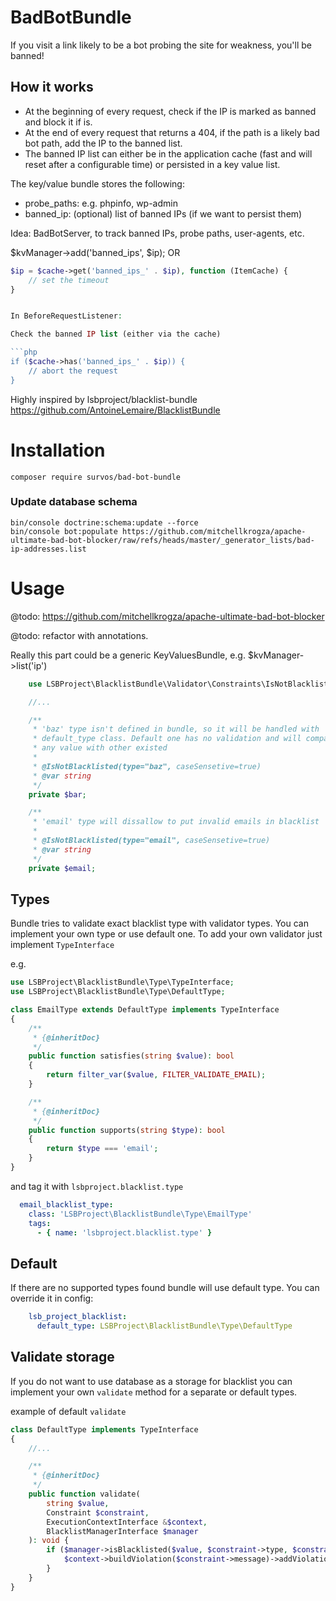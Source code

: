 # BadBotBundle

If you visit a link likely to be a bot probing the site for weakness, you'll be banned!

## How it works

* At the beginning of every request, check if the IP is marked as banned and block it if is.  
* At the end of every request that returns a 404, if the path is a likely bad bot path, add the IP to the banned list.
* The banned IP list can either be in the application cache (fast and will reset after a configurable time) or persisted in a key value list.

The key/value bundle stores the following:

* probe_paths: e.g. phpinfo, wp-admin
* banned_ip: (optional) list of banned IPs (if we want to persist them)

Idea: BadBotServer, to track banned IPs, probe paths, user-agents, etc.


$kvManager->add('banned_ips', $ip);
OR
```php
$ip = $cache->get('banned_ips_' . $ip), function (ItemCache) {
    // set the timeout
}


In BeforeRequestListener:

Check the banned IP list (either via the cache)

```php
if ($cache->has('banned_ips_' . $ip)) {
    // abort the request
}
```

Highly inspired by  lsbproject/blacklist-bundle https://github.com/AntoineLemaire/BlacklistBundle

Installation
============

```console
composer require survos/bad-bot-bundle
```

### Update database schema

```console
bin/console doctrine:schema:update --force
bin/console bot:populate https://github.com/mitchellkrogza/apache-ultimate-bad-bot-blocker/raw/refs/heads/master/_generator_lists/bad-ip-addresses.list
```

Usage
=====

@todo: https://github.com/mitchellkrogza/apache-ultimate-bad-bot-blocker


@todo: refactor with annotations.

Really this part could be a generic KeyValuesBundle, e.g. $kvManager->list('ip')

```php
    use LSBProject\BlacklistBundle\Validator\Constraints\IsNotBlacklisted;

    //...

    /**
     * 'baz' type isn't defined in bundle, so it will be handled with
     * default_type class. Default one has no validation and will compare
     * any value with other existed
     *
     * @IsNotBlacklisted(type="baz", caseSensetive=true)
     * @var string
     */
    private $bar;

    /**
     * 'email' type will dissallow to put invalid emails in blacklist
     *
     * @IsNotBlacklisted(type="email", caseSensetive=true)
     * @var string
     */
    private $email;
```

Types
-----

Bundle tries to validate exact blacklist type with validator types.
You can implement your own type or use default one.
To add your own validator just implement `TypeInterface`

e.g.

```php
use LSBProject\BlacklistBundle\Type\TypeInterface;
use LSBProject\BlacklistBundle\Type\DefaultType;

class EmailType extends DefaultType implements TypeInterface
{
    /**
     * {@inheritDoc}
     */
    public function satisfies(string $value): bool
    {
        return filter_var($value, FILTER_VALIDATE_EMAIL);
    }

    /**
     * {@inheritDoc}
     */
    public function supports(string $type): bool
    {
        return $type === 'email';
    }
}
```

and tag it with `lsbproject.blacklist.type`

```yaml
  email_blacklist_type:
    class: 'LSBProject\BlacklistBundle\Type\EmailType'
    tags:
      - { name: 'lsbproject.blacklist.type' }
```

Default
-------

If there are no supported types found bundle will use default type.
You can override it in config:

```yaml
    lsb_project_blacklist:
      default_type: LSBProject\BlacklistBundle\Type\DefaultType
```

Validate storage
----------------

If you do not want to use database as a storage for blacklist you
can implement your own `validate` method for a separate or default types.

example of default `validate`

```php
class DefaultType implements TypeInterface
{
    //...    

    /**
     * {@inheritDoc}
     */
    public function validate(
        string $value,
        Constraint $constraint,
        ExecutionContextInterface &$context,
        BlacklistManagerInterface $manager
    ): void {
        if ($manager->isBlacklisted($value, $constraint->type, $constraint->caseSensetive)) {
            $context->buildViolation($constraint->message)->addViolation();
        }
    }
}
```
